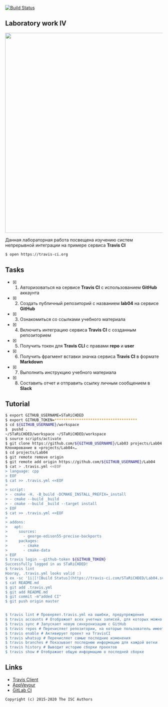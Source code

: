 [![Build Status](https://travis-ci.com/STaRiCHDED/Lab04.svg?branch=master)](https://travis-ci.com/STaRiCHDED/Lab04)
## Laboratory work IV

<a href="https://yandex.ru/efir/?stream_id=vCgeA9EiySzw"><img src="https://raw.githubusercontent.com/tp-labs/lab04/master/preview.png" width="640"/></a>

Данная лабораторная работа посвещена изучению систем непрерывной интеграции на примере сервиса **Travis CI**

```sh
$ open https://travis-ci.org
```

## Tasks

- [x] 1. Авторизоваться на сервисе **Travis CI** с использованием **GitHub** аккаунта
- [x] 2. Создать публичный репозиторий с названием **lab04** на сервисе **GitHub**
- [x] 3. Ознакомиться со ссылками учебного материала
- [x] 4. Включить интеграцию сервиса **Travis CI** с созданным репозиторием
- [x] 5. Получить токен для **Travis CLI** с правами **repo** и **user**
- [x] 6. Получить фрагмент вставки значка сервиса **Travis CI** в формате **Markdown**
- [x] 7. Выполнить инструкцию учебного материала
- [x] 8. Составить отчет и отправить ссылку личным сообщением в **Slack**

## Tutorial
```sh
$ export GITHUB_USERNAME=STaRiCHDED
$ export GITHUB_TOKEN=*************************************
$ cd ${GITHUB_USERNAME}/workspace
$  pushd .
~/STaRiCHDED/workspace ~/STaRiCHDED/workspace
$ source scripts/activate
$ git clone https://github.com/${GITHUB_USERNAME}/Lab03 projects/Lab04
Клонирование в «projects/Lab04»…
$ cd projects/Lab04
$ git remote remove origin
$ git remote add origin https://github.com/${GITHUB_USERNAME}/Lab04
$ cat > .travis.yml <<EOF
> language: cpp
> EOF
$ cat >> .travis.yml <<EOF
> 
> script:
> - cmake -H. -B_build -DCMAKE_INSTALL_PREFIX=_install
> - cmake --build _build
> - cmake --build _build --target install
> EOF
$ cat >> .travis.yml <<EOF
> 
> addons:
>   apt:
>     sources:
>       - george-edison55-precise-backports
>     packages:
>       - cmake
>       - cmake-data
> EOF
$ travis login --github-token ${GITHUB_TOKEN}
Successfully logged in as STaRiCHDED!
$ travis lint
Hooray, .travis.yml looks valid :)
$ ex -sc '1i|[![Build Status](https://travis-ci.com/STaRiCHDED/Lab04.svg?branch=master)](https://travis-ci.com/STaRiCHDED/Lab04)' -cx README.md
$ cat README.md
$ git add .travis.yml
$ git add README.md
$ git commit -m"added CI"
$ git push origin master


$ travis lint # Проверяет.travis.yml на ошибки, предупреждения
$ travis accounts # Отображает всех учетных записей, для которых можно настроить репозиторий
$ travis sync # Запускает новую синхронизацию с GitHub
$ travis repos # Перечисляет репозитории, на которые пользователь имеет определенные разрешения.
$ travis enable # Активирует проект на TravisCI
$ travis whatsup # Перечисляет самые последние изменения
$ travis branches # Показывает последнюю информацию для каждой ветки
$ travis history # Выводит историю сборки проектов
$ travis show # Отображает общую информацию о последней сборке
```

## Links

- [Travis Client](https://github.com/travis-ci/travis.rb)
- [AppVeyour](https://www.appveyor.com/)
- [GitLab CI](https://about.gitlab.com/gitlab-ci/)

```
Copyright (c) 2015-2020 The ISC Authors
```
